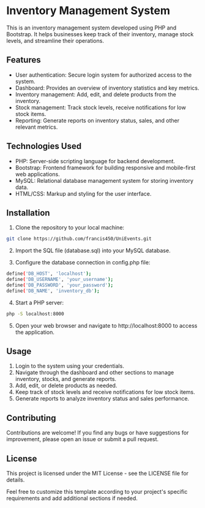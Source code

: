 # Inventory Management System

This is an inventory management system developed using PHP and Bootstrap. It helps businesses keep track of their inventory, manage stock levels, and streamline their operations.

## Features

- User authentication: Secure login system for authorized access to the system.
- Dashboard: Provides an overview of inventory statistics and key metrics.
- Inventory management: Add, edit, and delete products from the inventory.
- Stock management: Track stock levels, receive notifications for low stock items.
- Reporting: Generate reports on inventory status, sales, and other relevant metrics.

## Technologies Used

- PHP: Server-side scripting language for backend development.
- Bootstrap: Frontend framework for building responsive and mobile-first web applications.
- MySQL: Relational database management system for storing inventory data.
- HTML/CSS: Markup and styling for the user interface.

## Installation

1. Clone the repository to your local machine:

```bash
git clone https://github.com/francis450/UniEvents.git
```
2. Import the SQL file (database.sql) into your MySQL database.

3. Configure the database connection in config.php file:

```bash
define('DB_HOST', 'localhost');
define('DB_USERNAME', 'your_username');
define('DB_PASSWORD', 'your_password');
define('DB_NAME', 'inventory_db');
```
4. Start a PHP server:

```bash
php -S localhost:8000
```

5. Open your web browser and navigate to http://localhost:8000 to access the application.

## Usage
1. Login to the system using your credentials.
2. Navigate through the dashboard and other sections to manage inventory, stocks, and generate reports.
3. Add, edit, or delete products as needed.
4. Keep track of stock levels and receive notifications for low stock items.
5. Generate reports to analyze inventory status and sales performance.

## Contributing
Contributions are welcome! If you find any bugs or have suggestions for improvement, please open an issue or submit a pull request.

## License
This project is licensed under the MIT License - see the LICENSE file for details.


Feel free to customize this template according to your project's specific requirements and add additional sections if needed.
